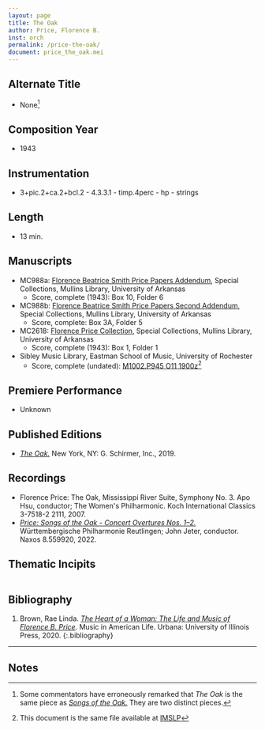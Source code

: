 ```yaml
---
layout: page
title: The Oak
author: Price, Florence B.
inst: orch
permalink: /price-the-oak/
document: price_the_oak.mei
---
```


## Alternate Title
- None[^fn1]

## Composition Year
- 1943

## Instrumentation
- 3+pic.2+ca.2+bcl.2 - 4.3.3.1 - timp.4perc - hp - strings

## Length
- 13 min.

## Manuscripts
- MC988a: <a href="https://uark.as.atlas-sys.com/repositories/2/resources/1522" target="_blank">Florence Beatrice Smith Price Papers Addendum</a>, Special Collections, Mullins Library, University of Arkansas
    * Score, complete (1943): Box 10, Folder 6
- MC988b: <a href="https://uark.as.atlas-sys.com/repositories/2/resources/696/" target="_blank">Florence Beatrice Smith Price Papers Second Addendum</a>, Special Collections, Mullins Library, University of Arkansas
    * Score, complete: Box 3A, Folder 5
- MC2618: <a href="https://uark.as.atlas-sys.com/repositories/2/resources/2618" target="_blank">Florence Price Collection</a>, Special Collections, Mullins Library, University of Arkansas
    * Score, complete (1943): Box 1, Folder 1
- Sibley Music Library, Eastman School of Music, University of Rochester
    * Score, complete (undated): <a href="http://hdl.handle.net/1802/17316" target="_blank">M1002.P945 O11 1900z</a>[^fn2]

## Premiere Performance
- Unknown

## Published Editions
- <a href="https://www.wisemusicclassical.com/work/58895/The-Oak/" target="_blank">*The Oak.*</a> New York, NY: G. Schirmer, Inc., 2019.

## Recordings
- Florence Price: The Oak, Mississippi River Suite, Symphony No. 3. Apo Hsu, conductor; The Women's Philharmonic. Koch International Classics 3-7518-2 2111, 2007.
- <a href="https://www.naxos.com/CatalogueDetail/?id=8.559920" target="_blank">*Price: Songs of the Oak - Concert Overtures Nos. 1&ndash;2.*</a> Württembergische Philharmonie Reutlingen; John Jeter, conductor. Naxos 8.559920, 2022.

## Thematic Incipits
<div id="notation" style="overflow-x: auto"></div>

## Bibliography
1. Brown, Rae Linda. <a href="https://www.worldcat.org/title/1122800180" target="_blank">*The Heart of a Woman: The Life and Music of Florence B. Price*</a>. Music in American Life. Urbana: University of Illinois Press, 2020.
{:.bibliography}

---
## Notes
[^fn1]: Some commentators have erroneously remarked that *The Oak* is the same piece as [*Songs of the Oak.*](http://dwshadle.github.io/test/price-songs-of-the-oak/) They are two distinct pieces.
[^fn2]: This document is the same file available at <a href="https://imslp.org/wiki/The_Oak_(Price%2C_Florence)" target="blank">IMSLP</a>
